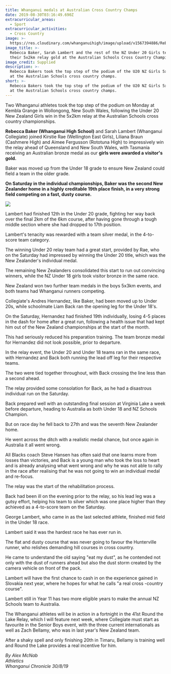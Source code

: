 ```yaml
---
title: Whanganui medals at Australian Cross Country Champs
date: 2019-08-30T03:16:49.690Z
extracurricular_areas:
  - Sport
extracurricular_activities:
  - Cross Country
image: >-
  https://res.cloudinary.com/whanganuihigh/image/upload/v1567394886/Rebecca_Baker.OZ_Cross_Country_Champs.Chron_30.8.19.jpg
image_title: >-
  Rebecca Baker, Sarah Lambert and the rest of the NZ Under 20 Girls team with
  their 5x2km relay gold at the Australian Schools Cross Country Championships.
image_credit: Supplied
description: >-
  Rebecca Bakers took the top step of the podium of the U20 NZ Girls 5x2km relay
  at the Australian Schools cross country champs.
short: >-
  Rebecca Bakers took the top step of the podium of the U20 NZ Girls 5x2km relay
  at the Australian Schools cross country champs.
---
```

Two Whanganui athletes took the top step of the podium on Monday at Kembla Grange in Wollongong, New South Wales, following the Under 20 New Zealand Girls win in the 5x2km relay at the Australian Schools cross country championships.

**Rebecca Baker (Whanganui High School)** and Sarah Lambert (Whanganui Collegiate) joined Kirstie Rae (Wellington East Girls), Liliana Braun (Cashmere High) and Aimee Fergusson (Rototuna High) to impressively win the relay ahead of Queensland and New South Wales, with Tasmania receiving an Australian bronze medal as our **girls were awarded a visitor's gold.**

Baker was moved up from the Under 18 grade to ensure New Zealand could field a team in the older grade.

**On Saturday in the individual championships, Baker was the second New Zealander home in a highly creditable 19th place finish, in a very strong field competing on a fast, dusty course.**

![](https://res.cloudinary.com/whanganuihigh/image/upload/v1566855897/Rebecca_Baker_Aug_2019_Gold_in_relay_in_OZ.jpg)

Lambert had finished 12th in the Under 20 grade, fighting her way back over the final 2km of the 6km course, after having gone through a tough middle section where she had dropped to 17th position.

Lambert's tenacity was rewarded with a team silver medal, in the 4-to-score team category.

The winning Under 20 relay team had a great start, provided by Rae, who on the Saturday had impressed by winning the Under 20 title, which was the New Zealander's individual medal.

The remaining New Zealanders consolidated this start to run out convincing winners, while the NZ Under 18 girls took visitor bronze in the same race.

New Zealand won two further team medals in the boys 5x3km events, and both teams had Whanganui runners competing.

Collegiate's Andres Hernandez, like Baker, had been moved up to Under 20s, while schoolmate Liam Back ran the opening leg for the Under 18's.

On the Saturday, Hernandez had finished 19th individually, losing 4-5 places in the dash for home after a great run, following a health issue that had kept him out of the New Zealand championships at the start of the month.

This had seriously reduced his preparation training. The team bronze medal for Hernandez did not look possible, prior to departure.

In the relay event, the Under 20 and Under 18 teams ran in the same race, with Hernandez and Back both running the lead off leg for their respective teams.

The two were tied together throughout, with Back crossing the line less than a second ahead.

The relay provided some consolation for Back, as he had a disastrous individual run on the Saturday.

Back prepared well with an outstanding final session at Virginia Lake a week before departure, heading to Australia as both Under 18 and NZ Schools Champion.

But on race day he fell back to 27th and was the seventh New Zealander home.

He went across the ditch with a realistic medal chance, but once again in Australia it all went wrong.

All Blacks coach Steve Hansen has often said that one learns more from losses than victories, and Back is a young man who took the loss to heart and is already analysing what went wrong and why he was not able to rally in the race after realising that he was not going to win an individual medal and re-focus.

The relay was the start of the rehabilitation process.

Back had been ill on the evening prior to the relay, so his lead leg was a gutsy effort, helping his team to silver which was one place higher than they achieved as a 4-to-score team on the Saturday.

George Lambert, who came in as the last selected athlete, finished mid field in the Under 18 race.

Lambert said it was the hardest race he has ever run in.

The flat and dusty course that was never going to favour the Hunterville runner, who relishes demanding hill courses in cross country.

He came to understand the old saying "eat my dust", as he contended not only with the dust of runners ahead but also the dust storm created by the camera vehicle on front of the pack.

Lambert will have the first chance to cash in on the experience gained in Slovakia next year, where he hopes for what he calls "a real cross -country course".

Lambert still in Year 11 has two more eligible years to make the annual NZ Schools team to Australia.

The Whanganui athletes will be in action in a fortnight in the 41st Round the Lake Relay, which I will feature next week, where Collegiate must start as favourite in the Senior Boys event, with the three current internationals as well as Zach Bellamy, who was in last year's New Zealand team.

After a shaky spell and only finishing 20th in Timaru, Bellamy is training well and Round the Lake provides a real incentive for him.

_By Alex McNab_  
_Athletics  
Whanganui Chronicle 30/8/19_
